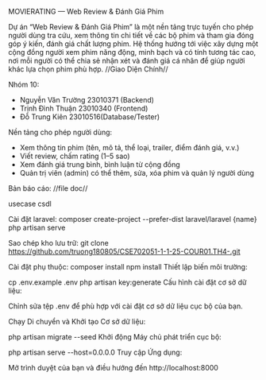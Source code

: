 MOVIERATING — Web Review & Đánh Giá Phim

Dự án “Web Review & Đánh Giá Phim” là một nền tảng trực tuyến cho phép người dùng tra cứu, xem thông tin chi tiết về các bộ phim và tham gia đóng góp ý kiến, đánh giá chất lượng phim. Hệ thống hướng tới việc xây dựng một cộng đồng người xem phim năng động, minh bạch và có tính tương tác cao, nơi mỗi người có thể chia sẻ nhận xét và đánh giá cá nhân để giúp người khác lựa chọn phim phù hợp.
//Giao Diện Chính//

Nhóm 10:
 - Nguyễn Văn Trường	23010371 (Backend)
 - Trịnh Đình Thuận	23010340 (Frontend)
 - Đỗ Trung Kiên	23010516(Database/Tester)

Nền tảng cho phép người dùng:
- Xem thông tin phim (tên, mô tả, thể loại, trailer, điểm đánh giá, v.v.)
- Viết review, chấm rating (1–5 sao)
- Xem đánh giá trung bình, bình luận từ cộng đồng
- Quản trị viên (admin) có thể thêm, sửa, xóa phim và quản lý người dùng

Bản báo cáo: //file doc//

usecase
csdl

Cài đặt laravel:
composer create-project --prefer-dist laravel/laravel {name}
php artisan serve

Sao chép kho lưu trữ:
git clone https://github.com/truong180805/CSE702051-1-1-25-COUR01.TH4-.git
 

Cài đặt phụ thuộc:
composer install
npm install
Thiết lập biến môi trường:

cp .env.example .env
php artisan key:generate
Cấu hình cài đặt cơ sở dữ liệu:

Chỉnh sửa tệp .env để phù hợp với cài đặt cơ sở dữ liệu cục bộ của bạn.

Chạy Di chuyển và Khởi tạo Cơ sở dữ liệu:

php artisan migrate --seed
Khởi động Máy chủ phát triển cục bộ:

php artisan serve --host=0.0.0.0
Truy cập Ứng dụng:

Mở trình duyệt của bạn và điều hướng đến http://localhost:8000




